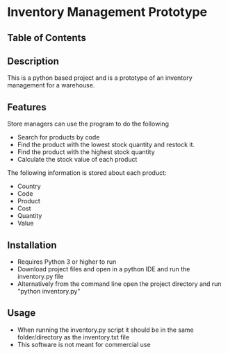 # Inventory Management Prototype

## Table of Contents 

## Description
This is a python based project and is a prototype of an inventory management for a warehouse. 

## Features
Store managers can use the program to do the following
* Search for products by code 
* Find the product with the lowest stock quantity and restock it. 
* Find the product with the highest stock quantity
* Calculate the stock value of each product

The following information is stored about each product: 
* Country
* Code
* Product
* Cost
* Quantity
* Value

## Installation
* Requires Python 3 or higher to run
* Download project files and open in a python IDE and run the inventory.py file 
* Alternatively from the command line open the project directory and run "python inventory.py" 

## Usage
* When running the inventory.py script it should be in the same folder/directory as the inventory.txt file
* This software is not meant for commercial use


